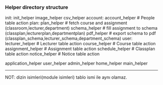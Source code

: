 ### Helper directory structure

init:
  init_helper
  image_helper
  csv_helper
account:
  account_helper # People table action
plan:
  plan_helper	 # fetch course and assignment (classroom,lecturer,department)
  schema_helper  # fill assignment to schema (classplan,lecturerplan,departmentplan)
  pdf_helper     # export schema to pdf (classplan_schema,lecturer_schema,department_schema)
user:
  lecturer_helper   # Lecturer table action
  course_helper     # Course table action
  assignment_helper # Assignment table action
  schedule_helper   # Classplan table action
  notice_helper     # Notice table action

application_helper
user_helper
admin_helper
home_helper
main_helper

------------------
NOT: dizin isimleri(module isimleri) tablo ismi ile aynı olamaz.
